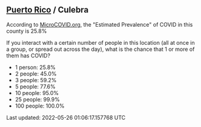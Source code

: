 
## [Puerto Rico](/united-states/puerto-rico) / Culebra

According to [MicroCOVID.org](http://microcovid.org),
the "Estimated Prevalence" of COVID in this county is 25.8%

If you interact with a certain number of people in this location
(all at once in a group, or spread out across the day), what is the chance that
1 or more of them has COVID?

- 1 person: 25.8%
- 2 people: 45.0%
- 3 people: 59.2%
- 5 people: 77.6%
- 10 people: 95.0%
- 25 people: 99.9%
- 100 people: 100.0%

Last updated: 2022-05-26 01:06:17.157768 UTC
